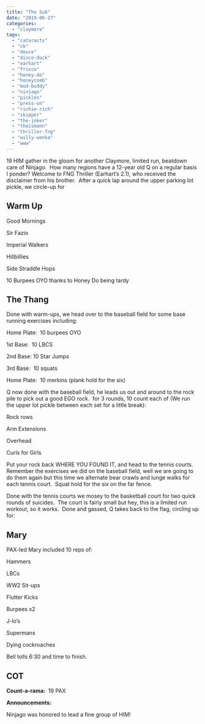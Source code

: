 ```yaml
---
title: "The Sub"
date: "2019-06-27"
categories: 
  - "claymore"
tags: 
  - "cataracts"
  - "ck"
  - "deuce"
  - "disco-duck"
  - "earhart"
  - "frisco"
  - "honey-do"
  - "honeycomb"
  - "mud-buddy"
  - "ninjago"
  - "pickles"
  - "press-on"
  - "richie-rich"
  - "skipper"
  - "the-joker"
  - "theismann"
  - "thriller-fng"
  - "willy-wonka"
  - "www"
---
```


19 HIM gather in the gloom for another Claymore, limited run, beatdown care of Ninjago.  How many regions have a 12-year old Q on a regular basis I ponder? Welcome to FNG Thriller (Earhart’s 2.1), who received the disclaimer from his brother.  After a quick lap around the upper parking lot pickle, we circle-up for

## Warm Up

  
Good Mornings

Sir Fazio

Imperial Walkers

Hillbillies

Side Straddle Hops

10 Burpees OYO thanks to Honey Do being tardy

## The Thang

Done with warm-ups, we head over to the baseball field for some base running exercises including:

Home Plate:  10 burpees OYO

1st Base:  10 LBCS

2nd Base: 10 Star Jumps

3rd Base:  10 squats

Home Plate:  10 merkins (plank hold for the six)

Q now done with the baseball field, he leads us out and around to the rock pile to pick out a good EGO rock.  for 3 rounds, 10 count each of (We run the upper lot pickle between each set for a little break):

Rock rows

Arm Extensions

Overhead

Curls for Girls

Put your rock back WHERE YOU FOUND IT, and head to the tennis courts.  Remember the exercises we did on the baseball field, well we are going to do them again but this time we alternate bear crawls and lunge walks for each tennis court.  Squat hold for the six on the far fence.

Done with the tennis courts we mosey to the basketball court for two quick rounds of suicides.  The court is fairly small but hey, this is a limited run workout, so it works.  Done and gassed, Q takes back to the flag, circling up for:

## Mary

PAX-led Mary included 10 reps of:

Hammers

LBCs

WW2 Sit-ups

Flutter Kicks

Burpees x2

J-lo’s

Supermans

Dying cockroaches

Bell tolls 6:30 and time to finish.

## COT

**Count-a-rama:**  19 PAX

**Announcements:**

Ninjago was honored to lead a fine group of HIM!
